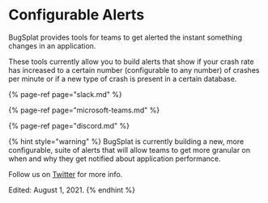 # Configurable Alerts

BugSplat provides tools for teams to get alerted the instant something changes in an application. 

These tools currently allow you to build alerts that show if your crash rate has increased to a certain number \(configurable to any number\) of crashes per minute or if a new type of crash is present in a certain database. 

{% page-ref page="slack.md" %}

{% page-ref page="microsoft-teams.md" %}

{% page-ref page="discord.md" %}

{% hint style="warning" %}
BugSplat is currently building a new, more configurable, suite of alerts that will allow teams to get more granular on when and why they get notified about application performance.  

Follow us on [Twitter](https://twitter.com/bugsplatco?lang=en) for more info.

Edited: August 1, 2021.
{% endhint %}



